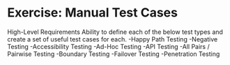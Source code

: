 # Exercise: Manual Test Cases

High-Level Requirements
Ability to define each of the below test types and create a set of useful test cases for each.
-Happy Path Testing
-Negative Testing
-Accessibility Testing
-Ad-Hoc Testing
-API Testing
-All Pairs / Pairwise Testing
-Boundary Testing
-Failover Testing
-Penetration Testing
